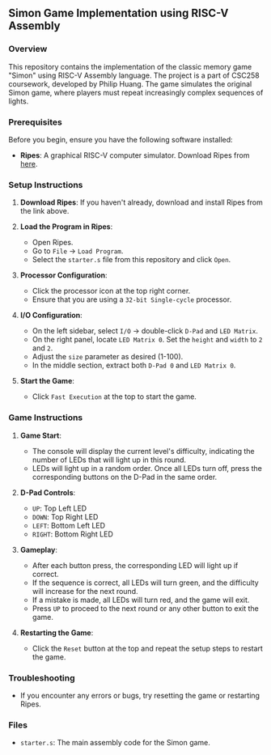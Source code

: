 ## Simon Game Implementation using RISC-V Assembly

### Overview

This repository contains the implementation of the classic memory game "Simon" using RISC-V Assembly language. The project is a part of CSC258 coursework, developed by Philip Huang. The game simulates the original Simon game, where players must repeat increasingly complex sequences of lights.

### Prerequisites

Before you begin, ensure you have the following software installed:

- **Ripes**: A graphical RISC-V computer simulator. Download Ripes from [here](https://github.com/mortbopet/Ripes/releases/tag/v2.2.4).

### Setup Instructions

1. **Download Ripes**: If you haven't already, download and install Ripes from the link above.

2. **Load the Program in Ripes**:
    - Open Ripes.
    - Go to `File` -> `Load Program`.
    - Select the `starter.s` file from this repository and click `Open`.

3. **Processor Configuration**:
    - Click the processor icon at the top right corner.
    - Ensure that you are using a `32-bit Single-cycle` processor.

4. **I/O Configuration**:
    - On the left sidebar, select `I/O` -> double-click `D-Pad` and `LED Matrix`.
    - On the right panel, locate `LED Matrix 0`. Set the `height` and `width` to `2` and `2`.
    - Adjust the `size` parameter as desired (1-100).
    - In the middle section, extract both `D-Pad 0` and `LED Matrix 0`.

5. **Start the Game**:
    - Click `Fast Execution` at the top to start the game.

### Game Instructions

1. **Game Start**:
    - The console will display the current level's difficulty, indicating the number of LEDs that will light up in this round.
    - LEDs will light up in a random order. Once all LEDs turn off, press the corresponding buttons on the D-Pad in the same order.

2. **D-Pad Controls**:
    - `UP`: Top Left LED
    - `DOWN`: Top Right LED
    - `LEFT`: Bottom Left LED
    - `RIGHT`: Bottom Right LED

3. **Gameplay**:
    - After each button press, the corresponding LED will light up if correct.
    - If the sequence is correct, all LEDs will turn green, and the difficulty will increase for the next round.
    - If a mistake is made, all LEDs will turn red, and the game will exit.
    - Press `UP` to proceed to the next round or any other button to exit the game.

4. **Restarting the Game**:
    - Click the `Reset` button at the top and repeat the setup steps to restart the game.

### Troubleshooting

- If you encounter any errors or bugs, try resetting the game or restarting Ripes.

### Files

- `starter.s`: The main assembly code for the Simon game.